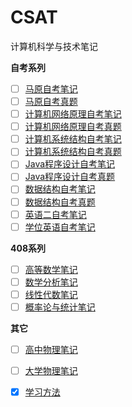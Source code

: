 # CSAT
计算机科学与技术笔记

**自考系列**

- [ ] [马原自考笔记](./马原自考笔记/马原自考笔记.md)
- [ ] [马原自考真题](./马原自考真题/马原自考真题.md)
- [ ] [计算机网络原理自考笔记](./计算机网络原理自考笔记/计算机网络原理自考笔记.md)
- [ ] [计算机网络原理自考真题](./计算机网络原理真题笔记/计算机网络原理真题笔记.md)
- [ ] [计算机系统结构自考笔记](./计算机系统结构自考笔记/计算机系统结构自考笔记.md)
- [ ] [计算机系统结构自考真题](./计算机系统结构自考真题/计算机系统结构自考真题.md)
- [ ] [Java程序设计自考笔记](./Java程序设计自考笔记/Java程序设计自考笔记.md)
- [ ] [Java程序设计自考真题](./Java程序设计自考真题/Java程序设计自考真题.md)
- [ ] [数据结构自考笔记](./数据结构自考笔记/数据结构自考笔记.md)
- [ ] [数据结构自考真题](./数据结构自考真题/数据结构自考真题.md)
- [ ] [英语二自考笔记](./英语二自考笔记/英语二自考笔记.md)
- [ ] [学位英语自考笔记](./学位英语自考笔记/学位英语自考笔记.md)

**408系列**

- [ ] [高等数学笔记](./高等数学笔记/高等数学笔记.md)
- [ ] [数学分析笔记](./数学分析笔记/数学分析笔记.md)
- [ ] [线性代数笔记](./线性代数笔记/线性代数笔记.md)
- [ ] [概率论与统计笔记](./概率论与统计笔记/概率论与统计笔记.md)

**其它**

- [ ] [高中物理笔记](./物理/高中物理笔记.md)
- [ ] [大学物理笔记](./物理/大学物理笔记.md)
- [x] [学习方法](./学习方法/学习方法.md)

